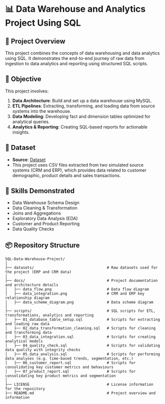 # 📊 Data Warehouse and Analytics Project Using SQL

## 📌 Project Overview
This project combines the concepts of data warehousing and data analytics using SQL. It demonstrates the end-to-end journey of raw data from ingestion to data analytics and reporting using structured SQL scripts. 

## 🎯 Objective
This project involves:
1. **Data Architecture**: Build and set up a data warehouse using MySQL.
2. **ETL Pipelines**: Extracting, transforming, and loading data from source systems into the warehouse.
3. **Data Modeling**: Developing fact and dimension tables optimized for analytical queries.
4. **Analytics & Reporting**: Creating SQL-based reports for actionable insights.

## 📂 Dataset
- **Source**: [Dataset](datasets)
- This project uses CSV files extracted from two simulated source systems (CRM and ERP), which provides data related to customer demographic, product details and sales transactions.

## 🔧 Skills Demonstrated
- Data Warehouse Schema Design
- Data Cleaning & Transformation
- Joins and Aggregations
- Exploratory Data Analysis (EDA)
- Customer and Product Reporting
- Data Quality Checks

## 📦 Repository Structure
```
SQL-Data-Warehouse-Project/
│
├── datasets/                                 # Raw datasets used for the project (ERP and CRM data)
│
├── docs/                                     # Project documentation and architecture details
│   ├── data_flow.png                         # Data flow diagram
│   ├── data_integration.png                  # CRM and ERP key relationship diagram
│   ├── data_scheme_diagram.png               # Data scheme diagram
│
├── scripts/                                  # SQL scripts for ETL, transformations, analytics and reporting
│   ├── 01_database_table_setup.sql           # Scripts for extracting and loading raw data
│   ├── 02_data_transformation_cleaning.sql   # Scripts for cleaning and transforming data
│   ├── 03_data_integration.sql               # Scripts for creating analytical models
│   ├── 04_quality_check.sql                  # Scripts for validating data quality with integrity checks
│   ├── 05_data_analysis.sql                  # Scripts for performing data analyses (e.g. time-based trends, segmentation, etc.)
│   ├── 06_customer_report.sql                # Scripts for consolidating key customer metrics and behaviours
│   ├── 07_product_report.sql                 # Scripts for consolidating key product metrics and segmentation
│
├── LICENSE                                   # License information for the repository
├── README.md                                 # Project overview and information
```

<!--
## 📚 References
- [SQL Data Warehouse Project by DataWithBaraa](https://github.com/DataWithBaraa/sql-data-warehouse-project)
- [SQL Data Analytics Project by DataWithBaraa](https://github.com/DataWithBaraa/sql-data-analytics-project)
-->

